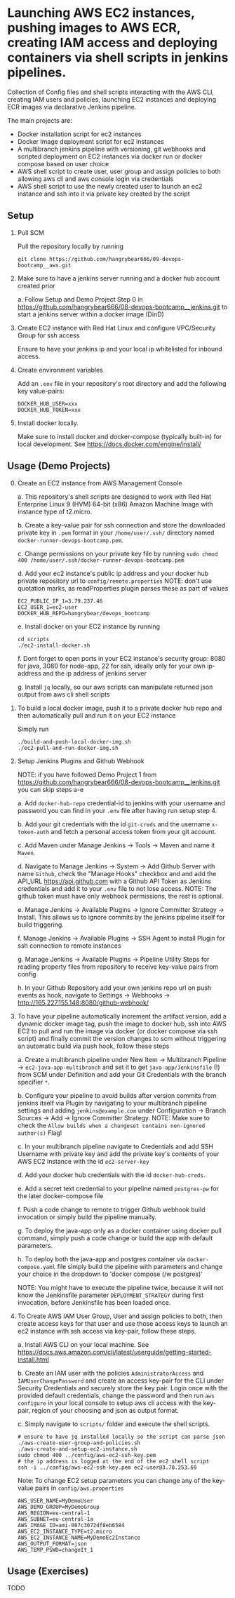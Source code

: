 # Launching AWS EC2 instances, pushing images to AWS ECR, creating IAM access and deploying containers via shell scripts in jenkins pipelines.

Collection of Config files and shell scripts interacting with the AWS CLI, creating IAM users and policies, launching EC2 instances and deploying ECR images via declarative Jenkins pipeline. 

The main projects are:
- Docker installation script for ec2 instances
- Docker Image deployment script for ec2 instances
- A multibranch jenkins pipeline with versioning, git webhooks and scripted deployment on EC2 instances via docker run or docker compose based on user choice
- AWS shell script to create user, user group and assign policies to both allowing aws cli and aws console login via credentials
- AWS shell script to use the newly created user to launch an ec2 instance and ssh into it via private key created by the script

## Setup

1. Pull SCM

    Pull the repository locally by running
    ```
    git clone https://github.com/hangrybear666/09-devops-bootcamp__aws.git
    ```

2. Make sure to have a jenkins server running and a docker hub account created prior

    a. Follow Setup and Demo Project Step 0 in https://github.com/hangrybear666/08-devops-bootcamp__jenkins.git to start a jenkins server within a docker image (DinD)

3. Create EC2 instance with Red Hat Linux and configure VPC/Security Group for ssh access

    Ensure to have your jenkins ip and your local ip whitelisted for inbound access.

4. Create environment variables
        
    Add an `.env` file in your repository's root directory and add the following key value-pairs:
    ```
    DOCKER_HUB_USER=xxx
    DOCKER_HUB_TOKEN=xxx
    ```

5. Install docker locally.

    Make sure to install docker and docker-compose (typically built-in) for local development. See https://docs.docker.com/engine/install/

## Usage (Demo Projects)

0. Create an EC2 instance from AWS Management Console

    a. This repository's shell scripts are designed to work with Red Hat Enterprise Linux 9 (HVM) 64-bit (x86) Amazon Machine Image with instance type of t2.micro.

    b. Create a key-value pair for ssh connection and store the downloaded private key in `.pem` format in your `/home/user/.ssh/` directory named `docker-runner-devops-bootcamp.pem`.

    c. Change permissions on your private key file by running `sudo chmod 400 /home/user/.ssh/docker-runner-devops-bootcamp.pem`

    d. Add your ec2 instance's public ip address and your docker hub private repository url to `config/remote.properties` 
    NOTE: don't use quotation marks, as readProperties plugin parses these as part of values
    ```
    EC2_PUBLIC_IP_1=3.79.237.46
    EC2_USER_1=ec2-user
    DOCKER_HUB_REPO=hangrybear/devops_bootcamp
    ```

    e. Install docker on your EC2 instance by running
    ```
    cd scripts
    ./ec2-install-docker.sh
    ```

    f. Dont forget to open ports in your EC2 instance's security group: 8080 for java, 3080 for node-app, 22 for ssh, ideally only for your own ip-address and the ip address of jenkins server

    g. Install `jq` locally, so our aws scripts can manipulate returned json output from aws cli shell scripts

1. To build a local docker image, push it to a private docker hub repo and then automatically pull and run it on your EC2 instance

    Simply run
    ```
    ./build-and-push-local-docker-img.sh
    ./ec2-pull-and-run-docker-img.sh
    ```

2. Setup Jenkins Plugins and Github Webhook

    NOTE: if you have followed Demo Project 1 from https://github.com/hangrybear666/08-devops-bootcamp__jenkins.git you can skip steps a-e

    a. Add `docker-hub-repo` credential-id to jenkins with your username and password you can find in your `.env` file after having run setup step 4.
    
    b. Add your git credentials with the id `git-creds` and the username `x-token-auth` and fetch a personal access token from your git account.

    c. Add Maven under Manage Jenkins -> Tools -> Maven and name it `Maven`.

    d. Navigate to Manage Jenkins -> System -> Add Github Server with name `Github`, check the "Manage Hooks" checkbox and and add the API_URL https://api.github.com with a Github API Token as Jenkins credentials and add it to your `.env` file to not lose access. NOTE: The github token must have only webhook permissions, the rest is optional.

    e. Manage Jenkins -> Available Plugins -> Ignore Committer Strategy -> Install. This allows us to ignore commits by the jenkins pipeline itself for build triggering.

    f. Manage Jenkins -> Available Plugins -> SSH Agent to install Plugin for ssh connection to remote instances

    g. Manage Jenkins -> Available Plugins -> Pipeline Utility Steps for reading property files from repository to receive key-value pairs from config

    h. In your Github Repository add your own jenkins repo url on push events as hook, navigate to Settings -> Webhooks -> http://165.227.155.148:8080/github-webhook/ 

3. To have your pipeline automatically increment the artifact version, add a dynamic docker image tag, push the image to docker hub, ssh into AWS EC2 to pull and run the image via docker (or docker compose via ssh script) and finally commit the version changes to scm without triggering an automatic build via push hook, follow these steps

    a. Create a multibranch pipeline under New Item -> Multibranch Pipeline -> `ec2-java-app-multibranch` and set it to get `java-app/Jenkinsfile` (!) from SCM under Definition and add your Git Credentials with the branch specifier `*`.

    b. Configure your pipeline to avoid builds after version commits from jenkins itself via Plugin by navigating to your multibranch pipeline settings and adding `jenkins@example.com` under Configuration -> Branch Sources -> Add -> Ignore Committer Strategy. NOTE: Make sure to check the `Allow builds when a changeset contains non-ignored author(s)` Flag!

    c. In your multibranch pipeline navigate to Credentials and add SSH Username with private key and add the private key's contents of your AWS EC2 instance with the id `ec2-server-key`

    d. Add your docker hub credentials with the id `docker-hub-creds`.

    e. Add a secret text credential to your pipeline named `postgres-pw` for the later docker-compose file

    f. Push a code change to remote to trigger Github webhook build invocation or simply build the pipeline manually.

    g. To deploy the java-app only as a docker container using docker pull command, simply push a code change or build the app with default parameters.

    h. To deploy both the java-app and postgres container via `docker-compose.yaml` file simply build the pipeline with parameters and change your choice in the dropdown to 'docker compose (/w postgres)'

    NOTE: You might have to execute the pipeline twice, because it will not know the Jenkinsfile parameter `DEPLOYMENT_STRATEGY` during first invocation, before Jenkinsfile has been loaded once.

4. To Create AWS IAM User Group, User and assign policies to both, then create access keys for that user and use those access keys to launch an ec2 instance with ssh access via key-pair, follow these steps.

    a. Install AWS CLI on your local machine. See https://docs.aws.amazon.com/cli/latest/userguide/getting-started-install.html 

    b. Create an IAM user with the policies `AdministratorAccess` and `IAMUserChangePassword` and create an access key-pair for the CLI under Security Credentials and securely store the key pair. Login once with the provided default credentials, change the password and then run `aws configure` in your local console to setup aws cli access with the key-pair, region of your choosing and json as output format.

    c. Simply navigate to `scripts/` folder and execute the shell scripts.
    ```
    # ensure to have jq installed locally so the script can parse json
    ./aws-create-user-group-and-policies.sh
    ./aws-create-and-setup-ec2-instance.sh
    sudo chmod 400 ../config/aws-ec2-ssh-key.pem
    # the ip address is logged at the end of the ec2 shell script
    ssh -i ../config/aws-ec2-ssh-key.pem ec2-user@3.70.253.69
    ```

    Note: To change EC2 setup parameters you can change any of the key-value pairs in `config/aws.properties` 
    ```
    AWS_USER_NAME=MyDemoUser
    AWS_DEMO_GROUP=MyDemoGroup
    AWS_REGION=eu-central-1
    AWS_SUBNET=eu-central-1a
    AWS_IMAGE_ID=ami-007c3072df8eb6584
    AWS_EC2_INSTANCE_TYPE=t2.micro
    AWS_EC2_INSTANCE_NAME=MyDemoEc2Instance
    AWS_OUTPUT_FORMAT=json
    AWS_TEMP_PSWD=changeIt_1
    ```
## Usage (Exercises)

TODO
